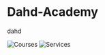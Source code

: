 # Dahd-Academy
dahd



![Courses](https://github.com/M-Metaw3/Dahd-Academy/assets/107302134/122ba7af-7d8a-4323-9a44-2e76702c7c78)
![Services](https://github.com/M-Metaw3/Dahd-Academy/assets/107302134/a3fb54d9-5300-41fa-80a1-bce117107ad2)
